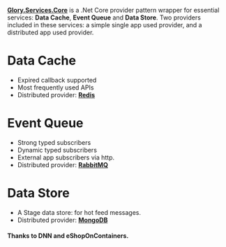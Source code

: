 [**Glory.Services.Core**](https://www.nuget.org/packages/Glory.Services.Core) is a .Net Core provider pattern wrapper for essential services: **Data Cache**, **Event Queue** and **Data Store**.
Two providers included in these services: a simple single app used provider, and a distributed app used provider.
# Data Cache
* Expired callback supported
* Most frequently used APIs
* Distributed provider: [**Redis**](https://www.nuget.org/packages/Glory.Provider.DataCache.Redis.Core)
# Event Queue
* Strong typed subscribers
* Dynamic typed subscribers
* External app subscribers via http.
* Distributed provider: [**RabbitMQ**](https://www.nuget.org/packages/Glory.Provider.EventQueue.RabbitMQ.Core)
# Data Store
* A Stage data store: for hot feed messages.
* Distributed provider: [**MongoDB**](https://www.nuget.org/packages/Glory.Provider.DataStore.MongoDB.Core)
#### Thanks to DNN and eShopOnContainers.
